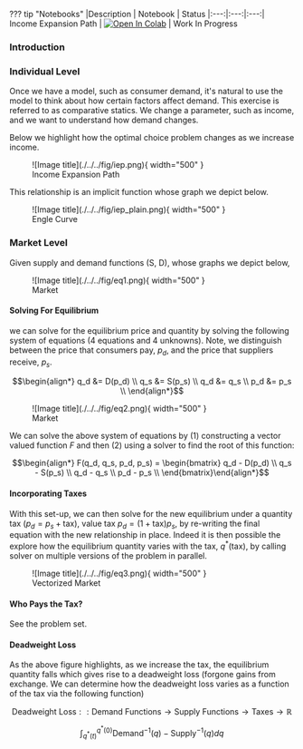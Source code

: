 ??? tip "Notebooks"
    |Description | Notebook | Status 
    |:---:|:---:|:---:|
    Income Expansion Path | <a href="https://github.com/pharringtonp19/mecon/blob/main/notebooks/Income_Expansion_Path.ipynb" target="_parent"><img src="https://colab.research.google.com/assets/colab-badge.svg" alt="Open In Colab"/></a> | Work In Progress


### **Introduction**



### **Individual Level**
Once we have a model, such as consumer demand, it's natural to use the model to think about how certain factors affect demand. This exercise is referred to as comparative statics. We change a parameter, such as income, and we want to understand how demand changes. 

Below we highlight how the optimal choice problem changes as we increase income. 

<figure markdown>
  ![Image title](./../../fig/iep.png){ width="500" }
  <figcaption>Income Expansion Path</figcaption>
</figure>

This relationship is an implicit function whose graph we depict below.

<figure markdown>
  ![Image title](./../../fig/iep_plain.png){ width="500" }
  <figcaption>Engle Curve</figcaption>
</figure>

### **Market Level**
Given supply and demand functions (S, D), whose graphs we depict below,

<figure markdown>
  ![Image title](./../../fig/eq1.png){ width="500" }
  <figcaption>Market</figcaption>
</figure>

#### Solving For Equilibrium

 we can solve for the equilibrium price and quantity by solving the following system of equations (4 equations and 4 unknowns). Note, we distinguish between the price that consumers pay, $p_d$, and the price that suppliers receive, $p_s$.

$$\begin{align*}
q_d &= D(p_d) \\ 
q_s &= S(p_s) \\
q_d &= q_s \\
p_d &= p_s \\ 
\end{align*}$$

<figure markdown>
  ![Image title](./../../fig/eq2.png){ width="500" }
  <figcaption>Market</figcaption>
</figure>

We can solve the above system of equations by (1) constructing a vector valued function $F$ and then (2) using a solver to find the root of this function: 

$$\begin{align*} 
F(q_d, q_s, p_d, p_s) = \begin{bmatrix} q_d - D(p_d) \\ 
                                        q_s - S(p_s) \\
                                        q_d - q_s \\
                                        p_d - p_s \\ 
\end{bmatrix}\end{align*}$$

#### Incorporating Taxes

With this set-up, we can then solve for the new equilibrium under a quantity tax ($p_d = p_s + \text{tax})$, value tax $p_d = (1 + \text{tax})p_s$, by re-writing the final equation with the new relationship in place. Indeed it is then possible the explore how the equilibrium quantity varies with the tax, $q^*(\text{tax})$, by calling solver on multiple versions of the problem in parallel. 

<figure markdown>
  ![Image title](./../../fig/eq3.png){ width="500" }
  <figcaption>Vectorized Market</figcaption>
</figure>

#### Who Pays the Tax?
See the problem set.

#### Deadweight Loss 
As the above figure highlights, as we increase the tax, the equilibrium quantity falls which gives rise to a deadweight loss (forgone gains from exchange. We can determine how the deadweight loss varies as a function of the tax via the following function)

$$\text{Deadweight Loss} :: \text{Demand Functions} \to \text{Supply Functions} \to \text{Taxes} \to \mathbb{R}$$

$$\int _{q^*(t)} ^{q^*(0)} \text{Demand}^{-1}(q) - \text{Supply}^{-1}(q) dq$$









